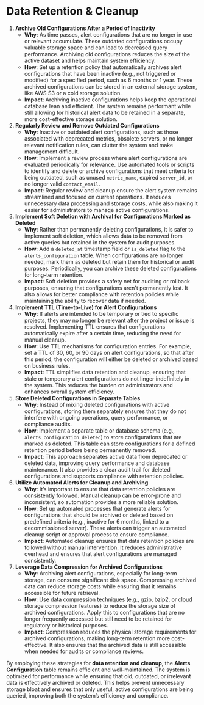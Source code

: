 # Data Retention & Cleanup

1. **Archive Old Configurations After a Period of Inactivity**
    - **Why**: As time passes, alert configurations that are no longer in use or relevant accumulate. These outdated configurations occupy valuable storage space and can lead to decreased query performance. Archiving old configurations reduces the size of the active dataset and helps maintain system efficiency.
    - **How**: Set up a retention policy that automatically archives alert configurations that have been inactive (e.g., not triggered or modified) for a specified period, such as 6 months or 1 year. These archived configurations can be stored in an external storage system, like AWS S3 or a cold storage solution.
    - **Impact**: Archiving inactive configurations helps keep the operational database lean and efficient. The system remains performant while still allowing for historical alert data to be retained in a separate, more cost-effective storage solution.
2. **Regularly Review and Remove Outdated Configurations**
    - **Why**: Inactive or outdated alert configurations, such as those associated with deprecated metrics, obsolete servers, or no longer relevant notification rules, can clutter the system and make management difficult.
    - **How**: Implement a review process where alert configurations are evaluated periodically for relevance. Use automated tools or scripts to identify and delete or archive configurations that meet criteria for being outdated, such as unused `metric_name`, expired `server_id`, or no longer valid `contact_email`.
    - **Impact**: Regular review and cleanup ensure the alert system remains streamlined and focused on current operations. It reduces unnecessary data processing and storage costs, while also making it easier for administrators to manage active configurations.
3. **Implement Soft Deletion with Archival for Configurations Marked as Deleted**
    - **Why**: Rather than permanently deleting configurations, it is safer to implement soft deletion, which allows data to be removed from active queries but retained in the system for audit purposes.
    - **How**: Add a `deleted_at` timestamp field or `is_deleted` flag to the `alerts_configuration` table. When configurations are no longer needed, mark them as deleted but retain them for historical or audit purposes. Periodically, you can archive these deleted configurations for long-term retention.
    - **Impact**: Soft deletion provides a safety net for auditing or rollback purposes, ensuring that configurations aren't permanently lost. It also allows for better compliance with retention policies while maintaining the ability to recover data if needed.
4. **Implement TTL (Time-to-Live) for Alert Configurations**
    - **Why**: If alerts are intended to be temporary or tied to specific projects, they may no longer be relevant after the project or issue is resolved. Implementing TTL ensures that configurations automatically expire after a certain time, reducing the need for manual cleanup.
    - **How**: Use TTL mechanisms for configuration entries. For example, set a TTL of 30, 60, or 90 days on alert configurations, so that after this period, the configuration will either be deleted or archived based on business rules.
    - **Impact**: TTL simplifies data retention and cleanup, ensuring that stale or temporary alert configurations do not linger indefinitely in the system. This reduces the burden on administrators and enhances overall system efficiency.
5. **Store Deleted Configurations in Separate Tables**
    - **Why**: Instead of mixing deleted configurations with active configurations, storing them separately ensures that they do not interfere with ongoing operations, query performance, or compliance audits.
    - **How**: Implement a separate table or database schema (e.g., `alerts_configuration_deleted`) to store configurations that are marked as deleted. This table can store configurations for a defined retention period before being permanently removed.
    - **Impact**: This approach separates active data from deprecated or deleted data, improving query performance and database maintenance. It also provides a clear audit trail for deleted configurations and supports compliance with retention policies.
6. **Utilize Automated Alerts for Cleanup and Archiving**
    - **Why**: It’s important to ensure that data retention policies are consistently followed. Manual cleanup can be error-prone and inconsistent, so automation provides a more reliable solution.
    - **How**: Set up automated processes that generate alerts for configurations that should be archived or deleted based on predefined criteria (e.g., inactive for 6 months, linked to a decommissioned server). These alerts can trigger an automated cleanup script or approval process to ensure compliance.
    - **Impact**: Automated cleanup ensures that data retention policies are followed without manual intervention. It reduces administrative overhead and ensures that alert configurations are managed consistently.
7. **Leverage Data Compression for Archived Configurations**
    - **Why**: Archiving alert configurations, especially for long-term storage, can consume significant disk space. Compressing archived data can reduce storage costs while ensuring that it remains accessible for future retrieval.
    - **How**: Use data compression techniques (e.g., gzip, bzip2, or cloud storage compression features) to reduce the storage size of archived configurations. Apply this to configurations that are no longer frequently accessed but still need to be retained for regulatory or historical purposes.
    - **Impact**: Compression reduces the physical storage requirements for archived configurations, making long-term retention more cost-effective. It also ensures that the archived data is still accessible when needed for audits or compliance reviews.

By employing these strategies for **data retention and cleanup**, the **Alerts Configuration** table remains efficient and well-maintained. The system is optimized for performance while ensuring that old, outdated, or irrelevant data is effectively archived or deleted. This helps prevent unnecessary storage bloat and ensures that only useful, active configurations are being queried, improving both the system’s efficiency and compliance.